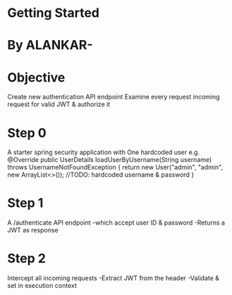 # Getting Started

# By ALANKAR-

# Objective
Create new authentication API endpoint
Examine every request incoming request for valid JWT & authorize it

# Step 0 
A starter spring security application
with 
One hardcoded user 
e.g. 
	@Override
	public UserDetails loadUserByUsername(String username) throws UsernameNotFoundException {
		return new User("admin", "admin", new ArrayList<>()); //TODO: hardcoded username & password
	} 

# Step 1
A /authenticate API endpoint 
-which accept user ID & password
-Returns a JWT as response

# Step 2
Intercept all incoming requests
-Extract JWT from the header 
-Validate & set in execution context

